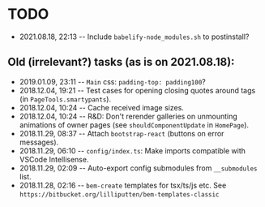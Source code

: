 # TODO

- 2021.08.18, 22:13 -- Include `babelify-node_modules.sh` to postinstall?

## Old (irrelevant?) tasks (as is on 2021.08.18):

- 2019.01.09, 23:11 -- `Main` css: `padding-top: padding100`?
- 2018.12.04, 19:21 -- Test cases for opening closing quotes around tags (in `PageTools.smartypants`).
- 2018.12.04, 10:24 -- Cache received image sizes.
- 2018.12.04, 10:24 -- R&D: Don't rerender galleries on unmounting animations of owner pages (see `shouldComponentUpdate` in `HomePage`).
- 2018.11.29, 08:37 -- Attach `bootstrap-react` (buttons on error messages).
- 2018.11.29, 06:10 -- `config/index.ts`: Make imports compatible with VSCode Intellisense.
- 2018.11.29, 02:09 -- Auto-export config submodules from `__submodules` list.
- 2018.11.28, 02:16 -- `bem-create` templates for tsx/ts/js etc. See `https://bitbucket.org/lilliputten/bem-templates-classic`
